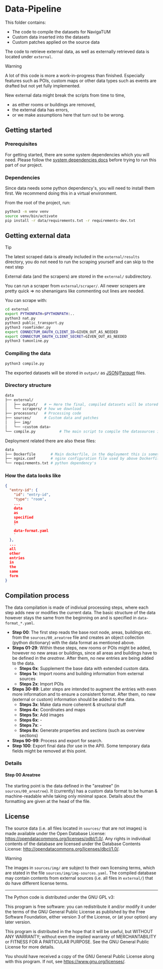 # Data-Pipeline

This folder contains:

- The code to compile the datasets for NavigaTUM
- Custom data inserted into the datasets
- Custom patches applied on the source data

The code to retrieve external data, as well as externally retrieved data is located under `external`.

> [!WARNING]
> A lot of this code is more a work-in-progress than finished.
> Especially features such as POIs, custom maps or other data types such as events are drafted but not yet fully implemented.
>
> New external data might break the scripts from time to time,
> - as either rooms or buildings are removed,
> - the external data has errors,
> - or we make assumptions here that turn out to be wrong.

## Getting started

### Prerequisites

For getting started, there are some system dependencies which you will need.
Please follow the [system dependencies docs](/resources/documentation/Dependencys.md) before trying to run this part of
our project.

### Dependencies

Since data needs some python dependency's, you will need to install them first.
We recommend doing this in a virtual environment.

From the root of the project, run:

```bash
python3 -m venv venv
source venv/bin/activate
pip install -r data/requirements.txt -r requirements-dev.txt
```

## Getting external data

> [!TIP]
> The latest scraped data is already included in the `external/results` directory,
> you do not need to run the scraping yourself and can skip to the next step

External data (and the scrapers) are stored in the `external/` subdirectory.

You can run a scraper from `external/scraper/`.
All newer scrapers are pretty quick => no shenanigans like commenting out lines are needed.

You can scrape with:

```bash
cd external
export PYTHONPATH=$PYTHONPATH:..
python3 nat.py
python3 public_transport.py
python3 roomfinder.py
export CONNECTUM_OAUTH_CLIENT_ID=GIVEN_OUT_AS_NEEDED
export CONNECTUM_OAUTH_CLIENT_SECRET=GIVEN_OUT_AS_NEEDED
python3 tumonline.py
```

### Compiling the data

```bash
python3 compile.py
```

The exported datasets will be stored in `output/`
as [JSON](https://www.json.org/json-de.html)/[Parquet](https://wikipedia.org/wiki/Apache_Parquet) files.

### Directory structure

```bash
data
├── external/
│   ├── output/   # 🠔 Here the final, compiled datasets will be stored
│   └── scrapers/ # how we download
├── processors/   # Processing code
├── sources/      # Custom data and patches
│   ├── img/
│   └── <custom data>
└── compile.py           # The main script to compile the datasources into our data representation
```

Deployment related there are also these files:

```bash
data
├── Dockerfile       # Main dockerfile, in the deployment this is sometimes called the cdn
├── ngnix.conf       # nginx configuration file used by above Dockerfile
└── requirements.txt # python dependency's
```

### How the data looks like

```json
{
  "entry-id": {
    "id": "entry-id",
    "type": "room",
    ...
    data
    as
    specified
    in
    `
    data-format.yaml
    `
  },
  ...
  all
  other
  entries
  in
  the
  same
  form
}
```

## Compilation process

The data compilation is made of indiviual processing steps, where each step adds new or modifies the current data. The
basic structure of the data however stays the same from the beginning on and is specified in `data-format_*.yaml`.

- **Step 00**: The first step reads the base root node, areas, buildings etc. from the
  `sources/00_areatree` file and creates an object collection (python dictionary)
  with the data format as mentioned above.
- **Steps 01-29**: Within these steps, new rooms or POIs might be added, however no
  new areas or buildings, since all areas and buildings have to be defined in the
  _areatree_. After them, no new entries are being added to the data.
    - **Steps 0x**: Supplement the base data with extended custom data.
    - **Steps 1x**: Import rooms and building information from external sources
    - **Steps 2x**: Import POIs
- **Steps 30-89**: Later steps are intended to augment the entries with even more
  information and to ensure a consistent format. After them, no new (external or custom)
  information should be added to the data.
    - **Steps 3x**: Make data more coherent & structural stuff
    - **Steps 4x**: Coordinates and maps
    - **Steps 5x**: Add images
    - **Steps 6x**: -
    - **Steps 7x**: -
    - **Steps 8x**: Generate properties and sections (such as overview sections)
- **Steps 90-99**: Process and export for search.
- **Step 100**: Export final data (for use in the API). Some temporary data fields might be removed at this point.

### Details

#### Step 00 Areatree

The starting point is the data defined in the "areatree" (in `sources/00_areatree`).
It (currently) has a custom data format to be human & machine-readable while taking only minimal space.
Details about the formatting are given at the head of the file.

## License

The source data (i.e. all files located in `sources/` that are not images) is made available under the Open Database
License: <https://opendatacommons.org/licenses/odbl/1.0/>.
Any rights in individual contents of the database are licensed under the Database Contents
License: <http://opendatacommons.org/licenses/dbcl/1.0/>.

> [!WARNING]
> The images in `sources/img/` are subject to their own licensing terms, which are stated in the
> file `sources/img/img-sources.yaml`.
> The compiled database may contain contents from external sources (i.e. all files in `external/`) that do have
> different license terms.

---

The Python code is distributed under the GNU GPL v3:

This program is free software: you can redistribute it and/or modify
it under the terms of the GNU General Public License as published by
the Free Software Foundation, either version 3 of the License, or
(at your option) any later version.

This program is distributed in the hope that it will be useful,
but WITHOUT ANY WARRANTY; without even the implied warranty of
MERCHANTABILITY or FITNESS FOR A PARTICULAR PURPOSE. See the
GNU General Public License for more details.

You should have received a copy of the GNU General Public License
along with this program. If not, see <https://www.gnu.org/licenses/>.
